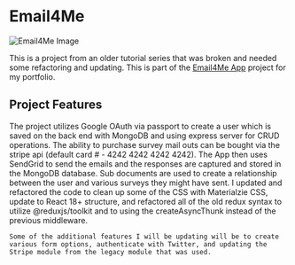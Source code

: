 # Email4Me

![Email4Me Image](https://johnwkirch.com/img/eamil4me.png)

This is a project from an older tutorial series that was broken and needed some refactoring and updating. This is part of the [Email4Me App](https://secret-tundra-67506.herokuapp.com/) project for my portfolio.

## Project Features

The project utilizes Google OAuth via passport to create a user which is saved on the back end with MongoDB and using express server for CRUD operations. The ability to purchase survey mail outs can be bought via the stripe api (default card # - 4242 4242 4242 4242). The App then uses SendGrid to send the emails and the responses are captured and stored in the MongoDB database. Sub documents are used to create a relationship between the user and various surveys they might have sent. I updated and refactored the code to clean up some of the CSS with Materialzie CSS, update to React 18+ structure, and refactored all of the old redux syntax to utilize @reduxjs/toolkit and to using the createAsyncThunk instead of the previous middleware.

`Some of the additional features I will be updating will be to create various form options, authenticate with Twitter, and updating the Stripe module from the legacy module that was used.`
